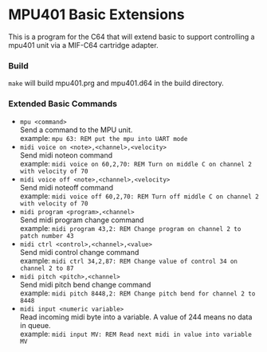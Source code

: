 # MPU401 Basic Extensions

This is a program for the C64 that will extend basic to support controlling a mpu401 unit via a MIF-C64 cartridge adapter.

### Build
``make`` will build mpu401.prg and mpu401.d64 in the build directory.

### Extended Basic Commands
* ``mpu <command>`` <br>
  Send a command to the MPU unit. <br>
  example: ``mpu 63: REM put the mpu into UART mode``
* ``midi voice on <note>,<channel>,<velocity>`` <br>
  Send midi noteon command <br>
  example: ``midi voice on 60,2,70: REM Turn on middle C on channel 2 with velocity of 70``
* ``midi voice off <note>,<channel>,<velocity>`` <br>
  Send midi noteoff command <br>
  example: ``midi voice off 60,2,70: REM Turn off middle C on channel 2 with velocity of 70``
* ``midi program <program>,<channel>`` <br>
  Send midi program change command <br>
  example: ``midi program 43,2: REM Change program on channel 2 to patch number 43``
* ``midi ctrl <control>,<channel>,<value>`` <br>
  Send midi control change command <br>
  example: ``midi ctrl 34,2,87: REM Change value of control 34 on channel 2 to 87`` <br>
* ``midi pitch <pitch>,<channel>`` <br>
  Send midi pitch bend change command <br>
  example: ``midi pitch 8448,2: REM Change pitch bend for channel 2 to 8448``
* ``midi input <numeric variable>`` <br>
  Read incoming midi byte into a variable. A value of 244 means no data in queue. <br>
  example: ``midi input MV: REM Read next midi in value into variable MV``
